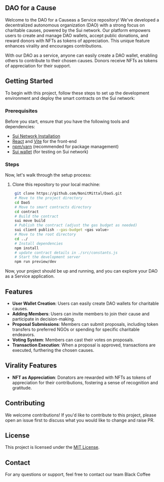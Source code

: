 ## DAO for a Cause

Welcome to the DAO for a Causeas a Service repository! We've developed a decentralized autonomous organization (DAO) with a strong focus on charitable causes, powered by the Sui network. Our platform empowers users to create and manage DAO wallets, accept public donations, and reward donors with NFTs as tokens of appreciation. This unique feature enhances virality and encourages contributions.

With our DAO as a service, anyone can easily create a DAO wallet, enabling others to contribute to their chosen causes. Donors receive NFTs as tokens of appreciation for their support.

## Getting Started

To begin with this project, follow these steps to set up the development environment and deploy the smart contracts on the Sui network:

### Prerequisites

Before you start, ensure that you have the following tools and dependencies:

- [Sui Network Installation](https://docs.sui.io/build/install)
- [React](https://reactjs.org/) and [Vite](https://vitejs.dev/) for the front-end
- [npm/yarn](https://www.npmjs.com/) (recommended for package management)
- [Sui wallet](https://chrome.google.com/webstore/detail/sui-wallet/opcgpfmipidbgpenhmajoajpbobppdil) (for testing on Sui network)

### Steps

Now, let's walk through the setup process:

1. Clone this repository to your local machine:
   ```bash
    git clone https://github.com/NonitMittal/DaoS.git
    # Move to the project directory
    cd DaoS
    # Move to smart contracts directory
    cd contract
    # Build the contract
    sui move build
    # Publish the contract (adjust the gas budget as needed)
    sui client publish --gas-budget <gas value>
    # Move to the root directory
    cd ../
    # Install dependencies
    npm install
    # update contract details in ./src/constants.js
    # Start the development server
    npm run preview/dev
Now, your project should be up and running, and you can explore your DAO as a Service application.


## Features

- **User Wallet Creation**: Users can easily create DAO wallets for charitable causes.
- **Adding Members**: Users can invite members to join their cause and participate in decision-making.
- **Proposal Submissions**: Members can submit proposals, including token transfers to preferred NGOs or spending for specific charitable endeavors.
- **Voting System**: Members can cast their votes on proposals.
- **Transaction Execution**: When a proposal is approved, transactions are executed, furthering the chosen causes.

## Virality Features
- **NFT as Appreciation**: Donators are rewarded with NFTs as tokens of appreciation for their contributions, fostering a sense of recognition and gratitude.

## Contributing

We welcome contributions! If you'd like to contribute to this project, please open an issue first to discuss what you would like to change and raise PR.

## License

This project is licensed under the [MIT License](https://choosealicense.com/licenses/mit/).

## Contact

For any questions or support, feel free to contact our team Black Coffee